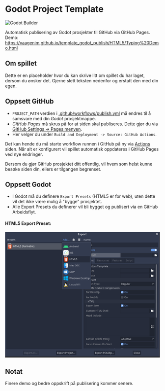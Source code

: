 # Godot Project Template
![Godot Builder](actions/workflows/publish.yml/badge.svg)

Automatisk publisering av Godot prosjekter til GitHub via GitHub Pages. Demo: https://vaagenim.github.io/template_godot_publish/HTML5/Typing%20Demo.html

## Om spillet
Dette er en placeholder hvor du kan skrive litt om spillet du har laget, dersom du ønsker det. Gjerne slett teksten nedenfor og erstatt den med din egen.

## Oppsett GitHub
- `PROJECT_PATH` verdien i [.github/workflows/publish.yml](.github/workflows/publish.yml#L11) må endres til å samsvare med din _Godot_ prosjektmappe.
- _GitHub Pages_ må skrus på for at siden skal publiseres. Dette gjør du via [GitHub Settings -> Pages menyen](settings/pages). 
- Her velger du under `Build and Deployment -> Source: GitHub Actions`.

Det kan hende du må starte workflow runnen i GitHub på ny via [Actions](actions) siden. Når alt er konfigurert vil spillet automatisk oppdateres i GitHub Pages ved nye endringer.

Dersom du gjør GitHub prosjektet ditt offentlig, vil hvem som helst kunne besøke siden din, ellers er tilgangen begrenset.

## Oppsett Godot
- I Godot må du definere `Export Presets` (HTML5 er for web), uten dette vil det ikke være mulig å "bygge" prosjektet. 
- Alle Export Presets du definerer vil bli bygget og publisert via en GitHub Arbeidsflyt.

#### HTML5 Export Preset:
![img_1.png](img_1.png)

## Notat
Finere demo og bedre oppskrift på publisering kommer senere.
